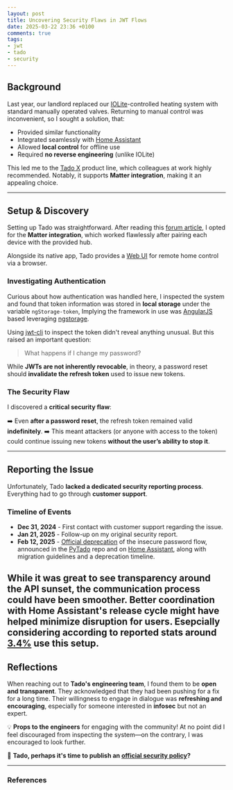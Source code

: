 ```yaml
---
layout: post
title: Uncovering Security Flaws in JWT Flows
date: 2025-03-22 23:36 +0100
comments: true
tags:
- jwt
- tado
- security
---
```


## Background

Last year, our landlord replaced our [IOLite][0]-controlled heating system with standard manually operated valves. Returning to manual control was inconvenient, so I sought a solution, that:

- Provided similar functionality
- Integrated seamlessly with [Home Assistant][1]
- Allowed **local control** for offline use
- Required **no reverse engineering** (unlike IOLite)

This led me to the [Tado X][2] product line, which colleagues at work highly recommended. Notably, it supports **Matter integration**, making it an appealing choice.

---

## Setup & Discovery

Setting up Tado was straightforward. After reading this [forum article][4], I opted for the **Matter integration**, which worked flawlessly after pairing each device with the provided hub.

Alongside its native app, Tado provides a [Web UI][5] for remote home control via a browser.

### Investigating Authentication

Curious about how authentication was handled here, I inspected the system and found that token information was stored in **local storage** under the variable `ngStorage-token`, Implying the framework in use was [AngularJS][13] based leveraging [ngstorage][12].

Using [jwt-cli][6] to inspect the token didn't reveal anything unusual. But this raised an important question:

> What happens if I change my password?

While **JWTs are not inherently revocable**, in theory, a password reset should **invalidate the refresh token** used to issue new tokens.

### The Security Flaw

I discovered a **critical security flaw**:

➡️ Even **after a password reset**, the refresh token remained valid **indefinitely**.
➡️ This meant attackers (or anyone with access to the token) could continue issuing new tokens **without the user’s ability to stop it**.

---

## Reporting the Issue

Unfortunately, Tado **lacked a dedicated security reporting process**. Everything had to go through **customer support**.

### Timeline of Events

- **Dec 31, 2024** - First contact with customer support regarding the issue.
- **Jan 21, 2025** - Follow-up on my original security report.
- **Feb 12, 2025** - [Official deprecation][7] of the insecure password flow, announced in the [PyTado][8] repo and on [Home Assistant][9], along with migration guidelines and a deprecation timeline.

While it was great to see **transparency around the API sunset**, the communication process could have been smoother. **Better coordination with Home Assistant's release cycle** might have helped minimize disruption for users. Esepcially considering according to reported stats around [3.4%][11] use this setup.
---

## Reflections

When reaching out to **Tado's engineering team**, I found them to be **open and transparent**. They acknowledged that they had been pushing for a fix for a long time. Their willingness to engage in dialogue was **refreshing and encouraging**, especially for someone interested in **infosec** but not an expert.

💡 **Props to the engineers** for engaging with the community! At no point did I feel discouraged from inspecting the system—on the contrary, I was encouraged to look further.

🚀 **Tado, perhaps it's time to publish an [official security policy][10]?**

---

### References

[0]: https://iolite.de/en/
[1]: https://www.home-assistant.io/
[2]: https://www.tado.com/en
[4]: https://community.home-assistant.io/t/using-tado-smart-thermostat-x-through-matter/736576
[5]: https://app.tado.com/
[6]: https://github.com/mike-engel/jwt-cli
[7]: https://support.tado.com/en/articles/8565472-how-do-i-authenticate-to-access-the-rest-api
[8]: https://github.com/wmalgadey/PyTado/issues/155
[9]: https://github.com/home-assistant/core/issues/138518
[10]: https://securitytxt.org/
[11]: https://www.home-assistant.io/integrations/tado/
[12]: https://www.npmjs.com/package/ngstorage
[13]: https://angularjs.org/
